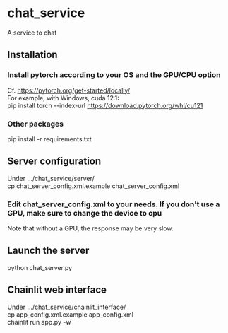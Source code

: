 # chat_service
A service to chat

## Installation
### Install pytorch according to your OS and the GPU/CPU option
Cf. https://pytorch.org/get-started/locally/  
For example, with Windows, cuda 12.1:  
pip install torch --index-url https://download.pytorch.org/whl/cu121  

### Other packages
pip install -r requirements.txt

## Server configuration
Under .../chat_service/server/  
cp chat_server_config.xml.example chat_server_config.xml 
### Edit chat_server_config.xml to your needs. If you don't use a GPU, make sure to change the device to cpu
Note that without a GPU, the response may be very slow.

## Launch the server
python chat_server.py  

## Chainlit web interface
Under .../chat_service/chainlit_interface/  
cp app_config.xml.example app_config.xml  
chainlit run app.py -w  